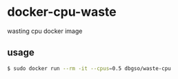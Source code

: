# docker-cpu-waste
wasting cpu docker image

## usage

```bash
$ sudo docker run --rm -it --cpus=0.5 dbgso/waste-cpu 
```